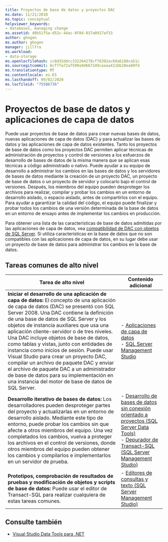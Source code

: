 ```yaml
---
title: Proyectos de base de datos y proyectos DAC
ms.date: 11/21/2018
ms.topic: conceptual
helpviewer_keywords:
- databases, managing change
ms.assetid: 40b51f5a-d52c-44ac-8f84-037a0917af33
author: ghogen
ms.author: ghogen
manager: jillfra
ms.workload:
- data-storage
ms.openlocfilehash: cc8d32ddcc332264278cf76392ac69a6188ca51c
ms.sourcegitcommit: 6cfffa72af599a9d667249caaaa411bb28ea69fd
ms.translationtype: MT
ms.contentlocale: es-ES
ms.lasthandoff: 09/02/2020
ms.locfileid: "75586736"
---
```

# <a name="database-projects-and-data-tier-applications"></a>Proyectos de base de datos y aplicaciones de capa de datos

Puede usar proyectos de base de datos para crear nuevas bases de datos, nuevas aplicaciones de capa de datos (DAC) y para actualizar las bases de datos y las aplicaciones de capa de datos existentes. Tanto los proyectos de base de datos como los proyectos DAC permiten aplicar técnicas de administración de proyectos y control de versiones a los esfuerzos de desarrollo de bases de datos de la misma manera que se aplican esas técnicas a código administrado o nativo. Puede ayudar a su equipo de desarrollo a administrar los cambios en las bases de datos y los servidores de bases de datos mediante la creación de un proyecto DAC, un proyecto de base de datos o un proyecto de servidor y colocarlo bajo el control de versiones. Después, los miembros del equipo pueden desproteger los archivos para realizar, compilar y probar los cambios en un entorno de desarrollo aislado, o espacio aislado, antes de compartirlos con el equipo. Para ayudar a garantizar la calidad del código, el equipo puede finalizar y probar todos los cambios de una versión determinada de la base de datos en un entorno de ensayo antes de implementar los cambios en producción.

Para obtener una lista de las características de base de datos admitidas por las aplicaciones de capa de datos, vea [compatibilidad de DAC con objetos de SQL Server](/sql/relational-databases/data-tier-applications/dac-support-for-sql-server-objects-and-versions). Si utiliza características en la base de datos que no son compatibles con las aplicaciones de capa de datos, en su lugar debe usar un proyecto de base de datos para administrar los cambios en la base de datos.

## <a name="common-high-level-tasks"></a>Tareas comunes de alto nivel

| Tarea de alto nivel | Contenido adicional |
| - | - |
| **Iniciar el desarrollo de una aplicación de capa de datos:** El concepto de una aplicación de capa de datos (DAC) se presentó con SQL Server 2008. Una DAC contiene la definición de una base de datos de SQL Server y los objetos de instancia auxiliares que usa una aplicación cliente-servidor o de tres niveles. Una DAC incluye objetos de base de datos, como tablas y vistas, junto con entidades de instancia como inicios de sesión. Puede usar Visual Studio para crear un proyecto DAC, compilar un archivo de paquete DAC y enviar el archivo de paquete DAC a un administrador de base de datos para su implementación en una instancia del motor de base de datos de SQL Server. | - [Aplicaciones de capa de datos](/sql/relational-databases/data-tier-applications/data-tier-applications)<br />- [SQL Server Management Studio](/sql/ssms/sql-server-management-studio-ssms) |
| **Desarrollo iterativo de bases de datos:** Los desarrolladores pueden desproteger partes del proyecto y actualizarlas en un entorno de desarrollo aislado. Mediante este tipo de entorno, puede probar los cambios sin que afecte a otros miembros del equipo. Una vez completados los cambios, vuelva a proteger los archivos en el control de versiones, donde otros miembros del equipo pueden obtener los cambios y compilarlos e implementarlos en un servidor de prueba. | - [Desarrollo de bases de datos sin conexión orientado a proyectos (SQL Server Data Tools)](/sql/ssdt/project-oriented-offline-database-development)<br />- [Depurador de Transact-SQL (SQL Server Management Studio)](/sql/ssms/scripting/transact-sql-debugger) |
| **Prototipos, comprobación de resultados de pruebas y modificación de objetos y scripts de base de datos:** Puede usar el editor de Transact-SQL para realizar cualquiera de estas tareas comunes. | - [Editores de consultas y texto (SQL Server Management Studio)](/sql/ssms/scripting/query-and-text-editors-sql-server-management-studio) |

## <a name="see-also"></a>Consulte también

- [Visual Studio Data Tools para .NET](../data-tools/visual-studio-data-tools-for-dotnet.md)
